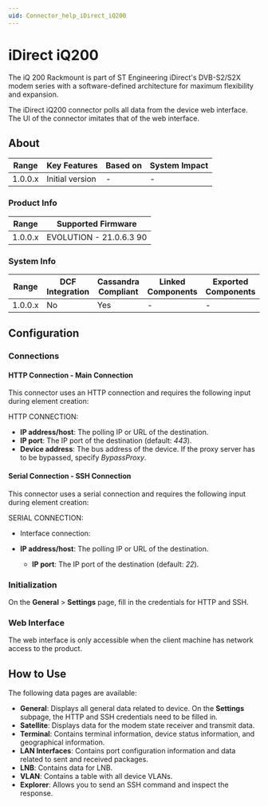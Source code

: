 ```yaml
---
uid: Connector_help_iDirect_iQ200
---
```


# iDirect iQ200

The iQ 200 Rackmount is part of ST Engineering iDirect's DVB-S2/S2X modem series with a software-defined architecture for maximum flexibility and expansion.

The iDirect iQ200 connector polls all data from the device web interface. The UI of the connector imitates that of the web interface.

## About

| **Range** | **Key Features** | **Based on** | **System Impact** |
|-----------|------------------|--------------|-------------------|
| 1.0.0.x   | Initial version  | \-           | \-                |

### Product Info

| **Range** | **Supported Firmware**  |
|-----------|-------------------------|
| 1.0.0.x   | EVOLUTION - 21.0.6.3 90 |

### System Info

| **Range** | **DCF Integration** | **Cassandra Compliant** | **Linked Components** | **Exported Components** |
|-----------|---------------------|-------------------------|-----------------------|-------------------------|
| 1.0.0.x   | No                  | Yes                     | \-                    | \-                      |

## Configuration

### Connections

#### HTTP Connection - Main Connection

This connector uses an HTTP connection and requires the following input during element creation:

HTTP CONNECTION:

- **IP address/host**: The polling IP or URL of the destination.
- **IP port**: The IP port of the destination (default: *443*).
- **Device address**: The bus address of the device. If the proxy server has to be bypassed, specify *BypassProxy*.

#### Serial Connection - SSH Connection

This connector uses a serial connection and requires the following input during element creation:

SERIAL CONNECTION:

- Interface connection:

- **IP address/host**: The polling IP or URL of the destination.
  - **IP port**: The IP port of the destination (default: *22*).

### Initialization

On the **General** \> **Settings** page, fill in the credentials for HTTP and SSH.

### Web Interface

The web interface is only accessible when the client machine has network access to the product.

## How to Use

The following data pages are available:

- **General**: Displays all general data related to device. On the **Settings** subpage, the HTTP and SSH credentials need to be filled in.
- **Satellite**: Displays data for the modem state receiver and transmit data.
- **Terminal**: Contains terminal information, device status information, and geographical information.
- **LAN Interfaces**: Contains port configuration information and data related to sent and received packages.
- **LNB**: Contains data for LNB.
- **VLAN**: Contains a table with all device VLANs.
- **Explorer**: Allows you to send an SSH command and inspect the response.
